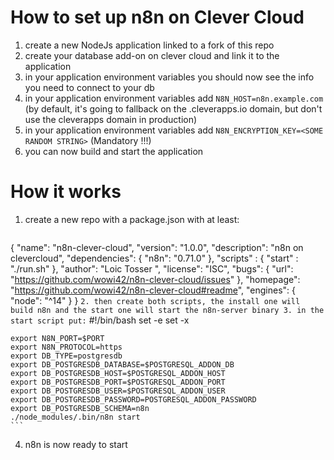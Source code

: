 # How to set up n8n on Clever Cloud

1. create a new NodeJs application linked to a fork of this repo
2. create your database add-on on clever cloud and link it to the application
3. in your application environment variables you should now see the info you need to connect to your db
4. in your application environment variables add ```N8N_HOST=n8n.example.com``` (by default, it's going to fallback on the .cleverapps.io domain, but don't use the cleverapps domain in production)
5. in your application environment variables add ```N8N_ENCRYPTION_KEY=<SOME RANDOM STRING>``` (Mandatory !!!)
6. you can now build and start the application

# How it works

1. create a new repo with a package.json with at least:
    ```
{
    "name": "n8n-clever-cloud",
    "version": "1.0.0",
    "description": "n8n on clevercloud",
    "dependencies": {
        "n8n": "0.71.0"
    },
    "scripts" : {
        "start" : "./run.sh"
    },
    "author": "Loic Tosser <wowi42>",
    "license": "ISC",
    "bugs": {
        "url": "https://github.com/wowi42/n8n-clever-cloud/issues"
    },
    "homepage": "https://github.com/wowi42/n8n-clever-cloud#readme",
    "engines": {
        "node": "^14"
    }
}
    ```
2. then create both scripts, the install one will build n8n and the start one will start the n8n-server binary
3. in the start script put:
    ```
    #!/bin/bash
    set -e
    set -x
	
    export N8N_PORT=$PORT
    export N8N_PROTOCOL=https
    export DB_TYPE=postgresdb
    export DB_POSTGRESDB_DATABASE=$POSTGRESQL_ADDON_DB
    export DB_POSTGRESDB_HOST=$POSTGRESQL_ADDON_HOST
    export DB_POSTGRESDB_PORT=$POSTGRESQL_ADDON_PORT
    export DB_POSTGRESDB_USER=$POSTGRESQL_ADDON_USER
    export DB_POSTGRESDB_PASSWORD=POSTGRESQL_ADDON_PASSWORD
    export DB_POSTGRESDB_SCHEMA=n8n
    ./node_modules/.bin/n8n start
    ```
4. n8n is now ready to start
